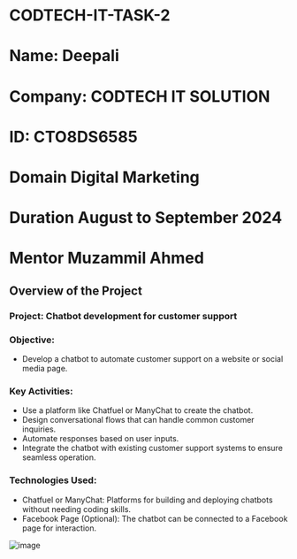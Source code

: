 # CODTECH-IT-TASK-2

# **Name:** Deepali
# **Company:** CODTECH IT SOLUTION
# **ID:** CTO8DS6585
# **Domain** Digital Marketing
# **Duration** August to September 2024
# **Mentor** Muzammil Ahmed

## Overview of the Project

### Project: Chatbot development for customer support

### Objective:
- Develop a chatbot to automate customer support on a website or social media page.
### Key Activities:
- Use a platform like Chatfuel or ManyChat to create the chatbot.
- Design conversational flows that can handle common customer inquiries.
- Automate responses based on user inputs.
- Integrate the chatbot with existing customer support systems to ensure seamless operation.
### Technologies Used:
- Chatfuel or ManyChat: Platforms for building and deploying chatbots without needing coding skills.
- Facebook Page (Optional): The chatbot can be connected to a Facebook page for interaction.

![image](https://github.com/user-attachments/assets/9d4d3f9f-a948-4ce0-88c6-ec0b05146dd2)

